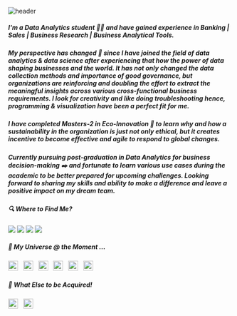 ![header](https://capsule-render.vercel.app/api?type=rounded&color=gradient&text=%20If&nbsp;you&nbsp;torture&nbsp;data&nbsp;long&nbsp;enough,&nbsp;it&nbsp;will&nbsp;confess&nbsp;to&nbsp;anything&nbsp;-&nbsp;Ronald&nbsp;Coase%20&height=80&fontSize=20&textBg=true)

##### I'm a Data Analytics student :man_student: and have gained experience in **Banking | Sales | Business Research |  Business Analytical Tools**.
##### My perspective has changed :rainbow: since I have joined the field of data analytics & data science after experiencing that how the power of data shaping businesses and the world. It has not only changed the data collection methods and importance of good governance, but organizations are reinforcing and doubling the effort to extract the meaningful insights across various cross-functional business requirements. I look for creativity and like doing troubleshooting hence, programming & visualization have been a perfect fit for me. 

#####  I have completed Masters-2 in Eco-Innovation :1st_place_medal: to learn why and how a sustainability in the organization is just not only ethical, but it creates incentive to become effective and agile to respond to global changes.

##### Currently pursuing post-graduation in Data Analytics for business decision-making :black_nib: and fortunate to learn various use cases during the academic to be better prepared for upcoming challenges. Looking forward to sharing my skills and ability to make a difference and leave a positive impact on my dream team.      

##### 🔍 Where to Find Me?

[![](https://img.shields.io/badge/LinkedIn-ravinakulan-white?logo=Linkedin&logoColor=white&labelColor=blue)](https://www.linkedin.com/in/ravi-nakulan-data-analyst/)
[![](https://img.shields.io/badge/Slideshare-ravinakulan-white?logo=Slideshare&labelColor=orange)](https://www.slideshare.net/ravinakulan)
[![](https://img.shields.io/badge/Gmail-ravi.nakulan@gmail.com-white?logo=Gmail&logoColor=Red&labelColor=lightred)](mailto:ravi.nakulan@gmail.com)
[![](https://img.shields.io/badge/YouTube-ravinakulan-white?logo=YouTube&labelColor=darkred)](https://youtu.be/xVa_0X4P3Ek)


##### 🚀 My Universe @ the Moment ...

<a name="learning-now"></a>

<img src="https://img.shields.io/badge/Python-282C34?logo=python&logoColor=F7DF1E" alt="Python logo" title="Python" height="22" /> &nbsp;
<img src="https://img.shields.io/badge/Tableau-282C34?logo=tableau&logoColor=474747rgb" alt="Tableau logo" title="Tableau" height="22" /> &nbsp;
<img src="https://img.shields.io/badge/PowerBI-282C34?logo=powerbi&logoColor=E3AE26" alt="PowerBI logo" title="PowerBI" height="22" /> &nbsp;
<img src="https://img.shields.io/badge/MySQL-282C34?logo=Mysql&logoColor=1BB3EE" alt="MySQL logo" title="MySQL" height="22" /> &nbsp;
<img src="https://img.shields.io/badge/R-282C34?logo=r&logoColor=2B76CC" alt="R logo" title="R" height="22" /> &nbsp;
<img src="https://img.shields.io/badge/Microsoft Excel-282C34?logo=microsoftexcel&logoColor=6CC644" alt="Miscrosoft Excel logo" title="Microsoft Excel" height="22" /> &nbsp;

<a name="learning-next"></a>

##### 🌱 What Else to be Acquired!

<a name="learning-now"></a>

<img src="https://img.shields.io/badge/Microsoft Azure-282C34?logo=microsoftazure&logoColor=008AD7" alt="Microsoft Azure logo" title="Azure" height="22" /> &nbsp;
<img src="https://img.shields.io/badge/Azure DevOps-282C34?logo=azuredevops&logoColor=007FFF" alt="Azure DevOps logo" title="Azure DevOps" height="22" /> &nbsp;

<a name="learning-next"></a>
